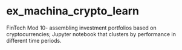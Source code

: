 # ex_machina_crypto_learn
FinTech Mod 10- assembling investment portfolios based on cryptocurrencies; Jupyter notebook that clusters by performance in different time periods.
